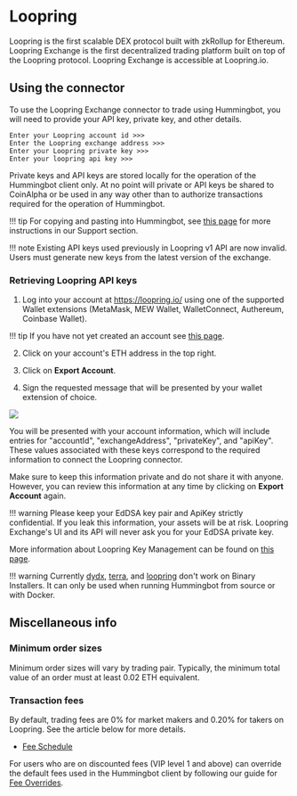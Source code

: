 # Loopring

Loopring is the first scalable DEX protocol built with zkRollup for Ethereum. Loopring Exchange is the first decentralized trading platform built on top of the Loopring protocol. Loopring Exchange is accessible at Loopring.io.

## Using the connector

To use the Loopring Exchange connector to trade using Hummingbot, you will need to provide your API key, private key, and other details.

```
Enter your Loopring account id >>>
Enter the Loopring exchange address >>>
Enter your Loopring private key >>>
Enter your loopring api key >>>
```

Private keys and API keys are stored locally for the operation of the Hummingbot client only. At no point will private or API keys be shared to CoinAlpha or be used in any way other than to authorize transactions required for the operation of Hummingbot.

!!! tip
    For copying and pasting into Hummingbot, see [this page](https://hummingbot.zendesk.com/hc/en-us/articles/900004871203-Copy-and-paste-your-API-keys) for more instructions in our Support section.

!!! note
    Existing API keys used previously in Loopring v1 API are now invalid. Users must generate new keys from the latest version of the exchange.

### Retrieving Loopring API keys

1. Log into your account at https://loopring.io/ using one of the supported Wallet extensions (MetaMask, MEW Wallet, WalletConnect, Authereum, Coinbase Wallet).

!!! tip
    If you have not yet created an account see [this page](https://blogs.loopring.org/loopring-exchange-faq/#how-do-i-register-an-account).

2. Click on your account's ETH address in the top right.

3. Click on **Export Account**.

4. Sign the requested message that will be presented by your wallet extension of choice.

![](/assets/img/loopring-api.png)

You will be presented with your account information, which will include entries for "accountId", "exchangeAddress", "privateKey", and "apiKey". These values associated with these keys correspond to the required information to connect the Loopring connector.

Make sure to keep this information private and do not share it with anyone. However, you can review this information at any time by clicking on **Export Account** again.

!!! warning
    Please keep your EdDSA key pair and ApiKey strictly confidential. If you leak this information, your assets will be at risk. Loopring Exchange's UI and its API will never ask you for your EdDSA private key.

More information about Loopring Key Management can be found on [this page](https://docs3.loopring.io/en/basics/key_mgmt.html?h=key%20).

!!! warning
    Currently [dydx](/spot-connectors/dydx/), [terra](/protocol-connectors/terra), and [loopring](/spot-connectors/loopring/) don't work on Binary Installers. It can only be used when running Hummingbot from source or with Docker.

## Miscellaneous info

### Minimum order sizes

Minimum order sizes will vary by trading pair. Typically, the minimum total value of an order must at least 0.02 ETH equivalent.

### Transaction fees

By default, trading fees are 0% for market makers and 0.20% for takers on Loopring. See the article below for more details.

- [Fee Schedule](https://blogs.loopring.org/loopring-exchange-faq/)

For users who are on discounted fees (VIP level 1 and above) can override the default fees used in the Hummingbot client by following our guide for [Fee Overrides](/operation/override-fees).
